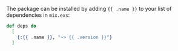 The package can be installed by adding `{{ .name }}` to your list of dependencies in `mix.exs`:

```exs
def deps do
  [
    {:{{ .name }}, "~> {{ .version }}"}
  ]
```
